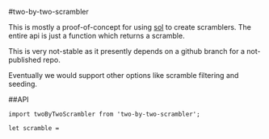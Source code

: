 #two-by-two-scrambler

This is mostly a proof-of-concept for using [sol](https://github.com/justinj/sol) to create scramblers.
The entire api is just a function which returns a scramble.

This is very not-stable as it presently depends on a github branch for a not-published repo.

Eventually we would support other options like scramble filtering and seeding.

##API

```
import twoByTwoScrambler from 'two-by-two-scrambler';

let scramble = 
```
